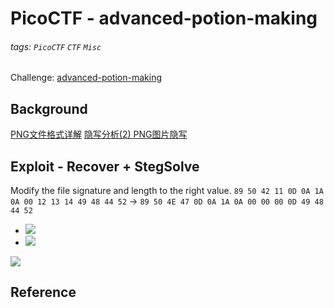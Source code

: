 # PicoCTF - advanced-potion-making
###### tags: `PicoCTF` `CTF` `Misc`
Challenge: [advanced-potion-making](https://play.picoctf.org/practice/challenge/205?bookmarked=0&category=4&page=1&search=&solved=0)

## Background
[PNG文件格式详解](https://blog.mythsman.com/post/5d2d62b4a2005d74040ef7eb/)
[隐写分析(2) PNG图片隐写](https://zhuanlan.zhihu.com/p/599657891)

## Exploit - Recover + StegSolve
Modify the file signature and length to the right value.
`89 50 42 11 0D 0A 1A 0A 00 12 13 14 49 48 44 52`
$\to$
`89 50 4E 47 0D 0A 1A 0A 00 00 00 0D 49 48 44 52`
* ![](https://i.imgur.com/Pv1ojSN.png)
* ![](https://i.imgur.com/vLgguSp.png)


![](https://i.imgur.com/ZT4PsQ5.png)

## Reference